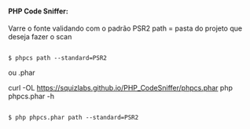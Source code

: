#### PHP Code Sniffer:

Varre o fonte validando com o padrão PSR2
path = pasta do projeto que deseja fazer o scan

```

$ phpcs path --standard=PSR2

```

ou .phar

curl -OL https://squizlabs.github.io/PHP_CodeSniffer/phpcs.phar
php phpcs.phar -h

```

$ php phpcs.phar path --standard=PSR2

```
